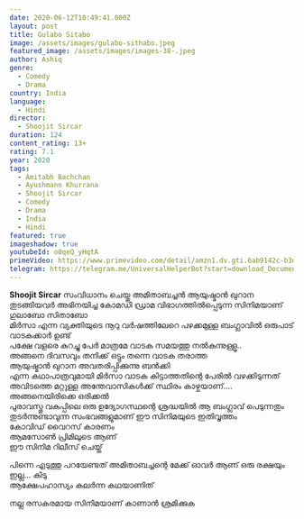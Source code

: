 ```yaml
---
date: 2020-06-12T10:49:41.000Z
layout: post
title: Gulabo Sitabo
image: /assets/images/gulabo-sithabo.jpeg
featured_image: /assets/images/images-38-.jpeg
author: Ashiq
genre:
  - Comedy
  - Drama
country: India
language:
  - Hindi
director:
  - Shoojit Sircar
duration: 124
content_rating: 13+
rating: 7.1
year: 2020
tags:
  - Amitabh Bachchan
  - Ayushmann Khurrana
  - Shoojit Sircar
  - Comedy
  - Drama
  - India
  - Hindi
featured: true
imageshadow: true
youtubeId: o0qeQ_yHqtA
primeVideo: https://www.primevideo.com/detail/amzn1.dv.gti.6ab9142c-b3d3-ec8f-07b8-fb8be68aa0b1/?ref_=dvm_pds_gen_in_as_s_gt_gulab0%7Cc_441677965906_m_-dm_s_&gclid=Cj0KCQjwz4z3BRCgARIsAES_OVcBM7AbBK6IiPZwIBJVHP5b6vraDurxmjpJoWtDLP1Of6zd6NcKNmQaAuriEALw_wcB
telegram: https://telegram.me/UniversalHelperBot?start=download_Document_399
---
```

**Shoojit Sircar** സംവിധാനം ചെയ്തു അമിതാബച്ചൻ ആയുഷ്മാൻ ഖുറാന തുടങ്ങിയവർ അഭിനയിച്ച കോമഡി ഡ്രാമ വിഭാഗത്തിൽപ്പെടുന്ന സിനിമയാണ് ഗുലാബോ സിതാബോ\
മിർസാ എന്ന വ്യക്തിയുടെ നൂറു വർഷത്തിലേറെ പഴക്കമുള്ള ബംഗ്ലാവിൽ ഒരുപാട് വാടകക്കാർ ഉണ്ട്\
പക്ഷേ വളരെ കുറച്ചു പേർ മാത്രമേ വാടക സമയത്തു നൽകുന്നുള്ളൂ..\
അങ്ങനെ ദിവസവും തനിക്ക് ഒട്ടും തന്നെ വാടക തരാത്ത\
ആയുഷ്മാൻ ഖുറാന അവതരിപ്പിക്കുന്നു ബൻക്കി\
എന്ന കഥാപാത്രവുമായി മിർസാ വാടക കിട്ടാത്തതിന്റെ പേരിൽ വഴക്കിടുന്നത് അവിടത്തെ മറ്റുള്ള അന്തേവാസികൾക്ക് സ്ഥിരം കാഴ്ചയാണ്....\
അങ്ങനെയിരിക്കെ ഒരിക്കൽ\
പുരാവസ്തു വകുപ്പിലെ ഒരു ഉദ്യോഗസ്ഥന്റെ ശ്രദ്ധയിൽ ആ ബംഗ്ലാവ് പെടുന്നതും തുടർന്നുണ്ടാവുന്ന സംഭവങ്ങളുമാണ് ഈ സിനിമയുടെ ഇതിവൃത്തം\
കോവിഡ് വൈറസ് കാരണം\
ആമസോൺ പ്രിമിലുടെ ആണ്\
ഈ സിനിമ റിലീസ് ചെയ്ത്

പിന്നെ എടുത്തു പറയേണ്ടത് അമിതാബച്ചന്റെ മേക്ക് ഓവർ ആണ് ഒരു രക്ഷയും ഇല്ല... കിടു\
ആക്ഷേപഹാസ്യം കലർന്ന കഥയാണിത്

നല്ല രസകരമായ സിനിമയാണ് കാണാൻ ശ്രമിക്കുക